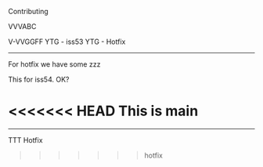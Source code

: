 Contributing

VVVABC

V-VVGGFF
YTG - iss53
YTG - Hotfix

---

For hotfix we have some zzz

This for iss54. OK?

<<<<<<< HEAD
This is main
=======
---
TTT Hotfix
>>>>>>> hotfix
